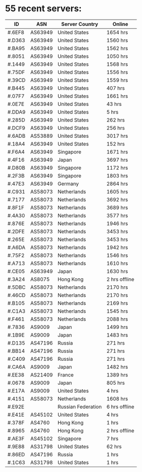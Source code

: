 # 55 recent servers:

| ID | ASN | Server Country | Online |
| ------ | ------ | ------ | ------ |
| #.6EF8 | AS63949 | United States | 1654 hrs |
| #.D363 | AS63949 | United States | 1560 hrs |
| #.BA95 | AS63949 | United States | 1562 hrs |
| #.8051 | AS63949 | United States | 1050 hrs |
| #.1449 | AS63949 | United States | 1568 hrs |
| #.75DF | AS63949 | United States | 1556 hrs |
| #.39CD | AS63949 | United States | 1559 hrs |
| #.B445 | AS63949 | United States | 407 hrs |
| #.07F7 | AS63949 | United States | 1661 hrs |
| #.0E7E | AS63949 | United States | 43 hrs |
| #.DDA9 | AS63949 | United States | 5 hrs |
| #.285D | AS63949 | United States | 262 hrs |
| #.DCF9 | AS63949 | United States | 256 hrs |
| #.6ADB | AS53889 | United States | 3017 hrs |
| #.18A4 | AS63949 | United States | 152 hrs |
| #.F6A4 | AS63949 | Singapore | 1671 hrs |
| #.4F16 | AS63949 | Japan | 3697 hrs |
| #.D80B | AS63949 | Singapore | 1172 hrs |
| #.2F3B | AS63949 | Singapore | 1803 hrs |
| #.47E3 | AS63949 | Germany | 2864 hrs |
| #.C931 | AS58073 | Netherlands | 1605 hrs |
| #.7177 | AS58073 | Netherlands | 3692 hrs |
| #.8F1F | AS58073 | Netherlands | 3689 hrs |
| #.4A30 | AS58073 | Netherlands | 3577 hrs |
| #.876E | AS58073 | Netherlands | 1946 hrs |
| #.2DFE | AS58073 | Netherlands | 3453 hrs |
| #.265E | AS58073 | Netherlands | 3453 hrs |
| #.A6DA | AS58073 | Netherlands | 1942 hrs |
| #.75F2 | AS58073 | Netherlands | 1546 hrs |
| #.A713 | AS58073 | Netherlands | 1610 hrs |
| #.CE05 | AS63949 | Japan | 1630 hrs |
| #.3A24 | AS8075 | Hong Kong | 2 hrs offline |
| #.5DBC | AS58073 | Netherlands | 2170 hrs |
| #.46CD | AS58073 | Netherlands | 2170 hrs |
| #.B105 | AS58073 | Netherlands | 2169 hrs |
| #.C1A3 | AS58073 | Netherlands | 1545 hrs |
| #.F461 | AS58073 | Netherlands | 2088 hrs |
| #.7836 | AS9009 | Japan | 1499 hrs |
| #.1B9E | AS9009 | Japan | 1483 hrs |
| #.D135 | AS47196 | Russia | 271 hrs |
| #.BB14 | AS47196 | Russia | 271 hrs |
| #.C409 | AS47196 | Russia | 271 hrs |
| #.CA6A | AS9009 | Japan | 1482 hrs |
| #.EE38 | AS21409 | France | 1389 hrs |
| #.0678 | AS9009 | Japan | 805 hrs |
| #.E17A | AS9009 | United States | 4 hrs |
| #.4151 | AS58073 | Netherlands | 1608 hrs |
| #.E92E |  | Russian Federation | 6 hrs offline |
| #.E41E | AS45102 | United States | 4 hrs |
| #.378F | AS4760 | Hong Kong | 1 hrs |
| #.8965 | AS4760 | Hong Kong | 2 hrs offline |
| #.AE3F | AS45102 | Singapore | 7 hrs |
| #.9E88 | AS31798 | United States | 62 hrs |
| #.86ED | AS47196 | Russia | 1 hrs |
| #.1C63 | AS31798 | United States | 1 hrs |

